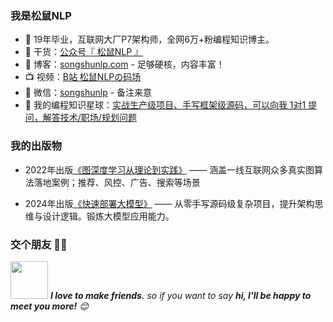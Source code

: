 
### 我是松鼠NLP

- 🌱 19年毕业，互联网大厂P7架构师，全网6万+粉编程知识博主。
- :seedling: 干货：[公众号『 松鼠NLP 』](img/qrcode.jpg)
- :pencil: 博客：[songshunlp.com](http://www.songshunlp.com) - 足够硬核，内容丰富！
- :tv: 视频：[B站 松鼠NLPの码场](https://space.bilibili.com/694933981)
- :love_letter: 微信：[songshunlp](img/wechat_qr.jpg) - 备注来意
- :feet: 我的编程知识星球：[实战生产级项目、手写框架级源码，可以向我 1对1 提问，解答技术/职场/规划问题](img/xingqiu.jpg)


### 我的出版物
- 2022年出版[《图深度学习从理论到实践》](https://u.jd.com/Wi53O4t) —— 涵盖一线互联网众多真实图算法落地案例；推荐、风控、广告、搜索等场景

- 2024年出版[《快速部署大模型》](https://u.jd.com/ouhovml) —— 从零手写源码级复杂项目，提升架构思维与设计逻辑。锻炼大模型应用能力。


### 交个朋友 👬🏻

<img src="https://media.giphy.com/media/LnQjpWaON8nhr21vNW/giphy.gif" width="60"> <em><b>I love to make friends.</b> so if you want to say <b>hi, I'll be happy to meet you more!</b> 😊</em>

